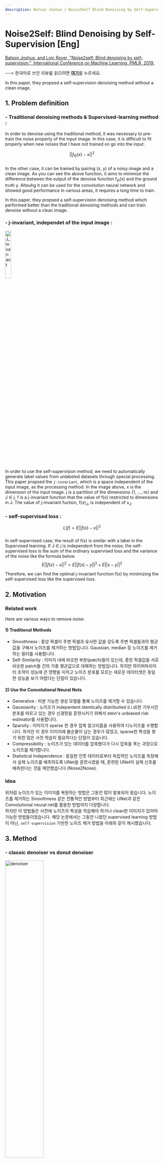 ```yaml
---
description: Batson Joshua / Noise2Self Blind Denoising by Self-Supervision / ICML
---
```


# Noise2Self: Blind Denoising by Self-Supervision \[Eng\]
[Batson Joshua, and Loic Royer, "Noise2self: Blind denoising by self-supervision.", International Conference on Machine Learning. PMLR, 2019.
](https://arxiv.org/abs/1901.11365)

---&gt; 한국어로 쓰인 리뷰를 읽으려면 [**여기**](icml-2019-Noise2Self-kor.md)를 누르세요.

In this paper, they propsed a self-supervision denoising method without a clean image.


##  1. Problem definition
### - Traditional denoising methods & Supervised-learning method :          
In order to denoise using the traditional method, it was necessary to pre-train the noise property of the input image. In this case, it is difficult to fit properly when new noises that I have not trained on go into the input. 
                      
$$||f_{Θ}(x)-x||^2$$             
In the other case, it can be tranied by pairing (x, y) of a noisy image and a clean image. As you can see the above function, it aims to minimize the difference between the output of the denoise function f<sub>Θ</sub>(x) and the ground truth y. Altouhg it can be used for the convolution neural network and showed good performance in various areas, it requires a long time to train.


In this paper, they propsed a self-supervision denoising method which performed better than the traditional denoising methods and can train denoise without a clean image.
### - j-invariant, independet of the input image  :          
<img src="../../.gitbook/assets/18/J_invariant.png" width="20%" height="20%" alt="J_invariant"></img>       
In order to use the self-supervision method, we need to automatically generate label values from unlabeled datasets through special processing. This paper propsed the `j-invariant`, which is a space independent of the input image, as the processing method.
In the image above, x is the dimension of the input image. j is a partition of the dimensions {1, ..., m} and J ∈ j. f is a j-invariant function that the value of f(x) restricted to dimensions in J. The value of j-invariant fuction, f(x)<sub>J</sub>, is independent of x<sub>J</sub>.
    
### - self-supervised loss :     
$$L(f) = E||f(x)-x||^2$$       
In self-supervised case, the result of f(x) is similar with a label in the Supervised learning. If J ∈ j is independent from the noise, the self-supervised loss is the sum of the ordinary supervised loss and the variance of the noise like the formula below.
$$E||f(x)-x||^2 = E||f(x)-y||^2 + E||x-y||^2$$     

Therefore, we can find the optimal j-invariant function f(x) by minimizing the self-supervised loss like the supervised loss.

## 2. Motivation
### Related work
Here are various ways to remove noise.

#### 1) Traditional Methods
- Smoothness : 중앙 픽셀이 주변 픽셀과 유사한 값을 갖도록 주변 픽셀들과의 평균값을 구해서 노이즈를 제거하는 방법입니다. Gaussian, median 등 노이즈를 제거하는 필터를 사용합니다. 
- Self-Similarity : 이미지 내에 비슷한 부분(patch)들이 있는데, 중앙 픽셀값을 서로 비슷한 patch들 간의 가중 평균값으로 대체하는 방법입니다. 하지만 하이퍼파라미터 조작이 성능에 큰 영향을 미치고 노이즈 분포를 모르는 새로운 데이터셋은 동일한 성능을 보기 어렵다는 단점이 있습니다.

#### 2) Use the Convolutional Neural Nets
- Generative : 미분 가능한 생성 모델를 통해 노이즈를 제거할 수 있습니다. 
- Gaussianity : 노이즈가 indepentent identically distributied (i.i.d)한 가우시안 분포를 따르고 있는 경우 신경망을 훈련시키기 위해서 stein's unbiased risk estimator를 사용합니다.
- Sparsity : 이미지가 sparse 한 경우 압축 알고리즘을 사용하여 디노이즈를 수행합니다. 하지만 이 경우 이미지에 불순물이 남는 경우가 많았고, sparse한 특성을 찾기 위한 많은 사전 학습이 필요하다는 단점이 있습니다. 
- Compressibility : 노이즈가 있는 데이터를 압축했다가 다시 압축을 푸는 과정으로 노이즈를 제거합니다.
- Statistical Independence : 동일한 인풋 데이터로부터 독립적인 노이즈를 측정해서 실제 노이즈를 예측하도록 UNet을 훈련시켰을 때, 훈련된 UNet이 실제 신호를 예측한다는 것을 제안했습니다 (Noise2Noise).

### Idea
위처럼 노이즈가 있는 이미지를 복원하는 방법은 그동안 많이 발표되어 왔습니다. 노이즈를 제거하는 Smoothness 같은 전통적인 방법부터 최근에는 UNet과 같은 Convolutional neural net를 활용한 방법까지 다양합니다.        
하지만 이 방법들은 사전에 노이즈의 특성을 학습해야 하거나 clean한 이미지가 있어야 가능한 방법들이었습니다. 해당 논문에서는 그동안 나왔던 supervised learning 방법이 아닌, `self-supervision` 기반한 노이즈 제거 방법을 아래와 같이 제시했습니다. 

## 3. Method
### - classic denoiser vs donut denoiser              
<img src="../../.gitbook/assets/18/denoiser.png" width="50%" height="50%"   alt="denoiser"></img> 
> - classic denoiser : 각 픽셀을 반지름 r인 disk의 중앙값으로 대체하는 median filer를 사용함 → g<sub>r</sub>
> - donut denoiser : center 부분을 제거했다는 것 외에 classic denoiser와 동일함 → f<sub>r</sub>             

위 그래프에서 각 denoiser에 따른 차이를 볼 수 있습니다. r은 각 filter의 반지름 길이를 의미합니다.       
donut denoiser (파란색)의 경우 self-supervised의 최소값(빨간색 화살표)은 ground truth의 최소값과 동일선(r=3) 상에 위치하고 있습니다. 이때 self-supervised와 ground truth의 수직적인 차이가 variance of the noise에 해당합니다.       
이에 반해 classic denoiser (주황색)의 경우 self-supervised MSE는 계속 증가하고 있고 ground truth 결과와 연관지을 수 있는 부분이 없습니다.        
즉, donut denoiser는 self-supervise로 loss 값을 조정할 수 있지만 classic denoiser에서는 ground truth가 있어야만 loss값을 조정할 수 있다는 걸 알 수 있습니다.


### - j-invariant function : f<sub>Θ</sub>            
$$f_{Θ}(x)_{J} := g_{Θ}(1_{J}ㆍs(x) + 1_{J^c}ㆍx)_{J}$$   
j-invariant f<sub>Θ</sub> 함수는 위와 같이 정의할 수 있습니다. g<sub>Θ</sub>는 classical denoiser를 의미하며, J(J ∈ j)는 mask처럼 인접한 픽셀과 구분짓도록 파티션의 역할을 합니다. s(x)는 각 픽셀들을 인접한 픽셀들의 평균값으로 바꾸는 함수(interpolation, 보간법)입니다. 즉, f<sub>Θ</sub> 함수는 J에 해당하는 영역에만 s(x)로 interpolation을 시키고 그 이외의 지역은 원본 이미지 x를 그대로 적용한 다음에 classical denoiser를 적용합니다. classical denoiser인 g<sub>Θ</sub>를 j-invariant function 적용시킨 결과가 f<sub>Θ</sub>인 것입니다.       
J공간에 있는 x를 interpolation 한 후 g<sub>Θ</sub>를 했기 때문에 f<sub>Θ</sub>(x)<sub>J</sub>는 x<sub>J</sub>와는 독립적인 결과가 나옵니다. 결과적으로 이미지 x를 classical denoiser g<sub>Θ</sub>에 바로 적용했을 때보다 interpolation을 적용한 후 g<sub>Θ</sub> 적용했을 때 성능이 더 좋았습니다.

## 4. Experiment & Result
### Experimental setup
|   Dataset  | Hanzi | CellNet |   ImageNet   |
|:----------:|:-----:|:-------:|:------------:|
| Image size | 64x64 | 128x128 | 128x128(RGB) |
| batch size |   64  |    64   |      32      |
|    epoch   |   30  |    50   |       1      |                           


j-invariant function를 적용시켜 Self-supervised 했을 때의 디노이즈 성능을 비교했습니다. 데이터 셋은 총 3가지로, 한자 데이터 셋인 Hanzi와 현미경 데이터 셋인 CellNet 그리고 ImageNet 데이터 셋을 사용했습니다.       
신경망 기본구조로는 Unet과 DnCNN을 사용해 각각의 성능을 비교했습니다. j-invariant는 총 25개 subsets을 사용했고, 평가지표로는 최대 신호 대 잡음비(Peak-Signal-to-Noise Raio, PSNR)을 사용했습니다. PSNR의 단위는 db이며 값이 클수록 화질 손실이 적다는 것을 의미합니다.

### Result
<img src="../../.gitbook/assets/18/result1.png" width="40%" height="40%"   alt="result1"></img>   
위 표에서 각 데이터와 denoise에 따른 PSNR결과를 보여주고 있습니다. 논문에서 제시한 Noise2Self(N2S)는 전통적인 denoiser 방법인 NLM과 BM3D보다 성능이 좋게 나왔고 clean target으로 훈련시킨 Noise2Truth(N2T)와 독립적인 노이즈로 함께 훈련시킨 Noise2Noise(N2N)와도 유사한 성능을 보이고 있습니다.

<img src="../../.gitbook/assets/18/result2.png" width="50%" height="40%"   alt="result2"></img>           
디노이즈 한 결과를 이미지로 봤을 때, N2S가 NLM, BM3D보다 더 노이즈 제거가 잘 되었으며 N2N, N2T와 유사한 결과를 보였습니다.

## 5. Conclusion
Noise2Self는 다른 디노이즈 방법과는 다르게 self-supervision 방식으로 노이즈를 제거했습니다. 노이즈에 대한 사전 학습없이도 노이즈를 제거할 수 있으며, clean한 이미지가 없어도 훈련할 수 있다는 것이 이 모델의 가장 큰 장점입니다.       
하지만 J의 크기를 어떻게 설정하느냐에 따라서 bias과 variance간의 trade-off가 있다는 단점이 있습니다.            

### Take home message \(오늘의 교훈\)
> self-supervised learning을 활용하면 target 데이터가 없어도 학습할 수 있다.
>
> noise 데이터와 이 데이터를 J-invariant funtion f(x)에 넣어서 나온 결과 값은 서로 독립적인 관계이다.
>
>  self-supervised learning으로 clean한 데이터 없이 noise 데이터와 J-invariant funtion 결과값 만으로도 디노이즈 기능을 수행할 수 있다.


## Author / Reviewer information
### Author

**황현민** 
* KAIST AI
* [GitHub Link](https://github.com/HYUNMIN-HWANG)
* hyunmin_hwang@kaist.ac.kr

### Reviewer
...

## Reference & Additional materials
1. Batson, J.D., & Royer, L.A. (2019). Noise2Self: Blind Denoising by Self-Supervision. ArXiv, abs/1901.11365. ([link](https://arxiv.org/abs/1901.11365))
2. Lehtinen, J., Munkberg, J., Hasselgren, J., Laine, S., Karras, T., Aittala, M., & Aila, T. (2018). Noise2noise: Learning image restoration without clean data. arXiv preprint arXiv:1803.04189. ([link](https://arxiv.org/abs/1803.04189))
3. Local averaging ([link](https://swprog.tistory.com/entry/OpenCV-%EC%9E%A1%EC%9D%8Cnoise-%EC%A0%9C%EA%B1%B0%ED%95%98%EA%B8%B0-Local-Averaging-Gaussian-smoothing)) 
4. Noise2Self github ([link](https://github.com/czbiohub/noise2self)) 
5. PSNR ([link](https://ko.wikipedia.org/wiki/%EC%B5%9C%EB%8C%80_%EC%8B%A0%ED%98%B8_%EB%8C%80_%EC%9E%A1%EC%9D%8C%EB%B9%84))  
